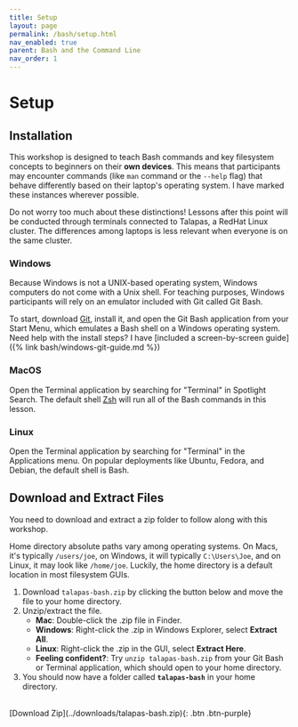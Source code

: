 ```yaml
---
title: Setup
layout: page
permalink: /bash/setup.html
nav_enabled: true
parent: Bash and the Command Line
nav_order: 1
---
```

# Setup

## Installation

This workshop is designed to teach Bash commands and key filesystem concepts to beginners on their **own devices**. This means that participants may encounter commands (like `man` command or the `--help` flag) that behave differently based on their laptop's operating system. I have marked these instances wherever possible.

Do not worry too much about these distinctions! Lessons after this point will be conducted through terminals connected to Talapas, a RedHat Linux cluster. The differences among laptops is less relevant when everyone is on the same cluster. 

### Windows
Because Windows is not a UNIX-based operating system, Windows computers do not come with a Unix shell. For teaching purposes, Windows participants will rely on an emulator included with Git called Git Bash. 

To start, download [Git](https://git-scm.com/downloads), install it, and open the Git Bash application from your Start Menu, which emulates a Bash shell on a Windows operating system. Need help with the install steps? I have [included a screen-by-screen guide]({% link bash/windows-git-guide.md %})

### MacOS
Open the Terminal application by searching for "Terminal" in Spotlight Search. The default shell [Zsh](https://support.apple.com/en-us/102360) will run all of the Bash commands in this lesson.

### Linux 
Open the Terminal application by searching for "Terminal" in the Applications menu. On popular deployments like Ubuntu, Fedora, and Debian, the default shell is Bash. 

## Download and Extract Files
You need to download and extract a zip folder to follow along with this workshop.

Home directory absolute paths vary among operating systems. On Macs, it's typically `/users/joe`, on Windows, it will typically `C:\Users\Joe`, and on Linux, it may look like `/home/joe`. Luckily, the home directory is a default location in most filesystem GUIs.

1. Download `talapas-bash.zip` by clicking the button below and move the file to your home directory.
2. Unzip/extract the file.
    * **Mac**: Double-click the .zip file in Finder.
    * **Windows**: Right-click the .zip in Windows Explorer, select **Extract All**. 
    * **Linux**: Right-click the .zip in the GUI, select **Extract Here**.
    * **Feeling confident?**: Try `unzip talapas-bash.zip` from your Git Bash or Terminal application, which should open to your home directory.
3. You should now have a folder called **`talapas-bash`** in your home directory.

<br> 
<span class="fs-5">
[Download Zip](../downloads/talapas-bash.zip){: .btn .btn-purple}
</span>